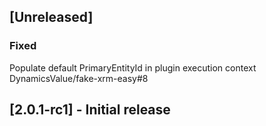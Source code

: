 ## [Unreleased]

### Fixed

Populate default PrimaryEntityId in plugin execution context DynamicsValue/fake-xrm-easy#8

## [2.0.1-rc1] - Initial release